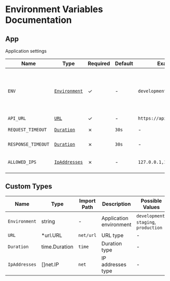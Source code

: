 # Environment Variables Documentation

## App

Application settings

| Name | Type | Required | Default | Example | Description |
|--------|------|----------|---------|---------|-------------|
| `ENV` | [`Environment`](#custom-types) | ✓ | - | `development` | Application environment (Possible values: development, staging, production) |
| `API_URL` | [`URL`](#custom-types) | ✓ | - | `https://api.example.com` | API endpoint |
| `REQUEST_TIMEOUT` | [`Duration`](#custom-types) | ✗ | `30s` | - | API request timeout |
| `RESPONSE_TIMEOUT` | [`Duration`](#custom-types) | ✗ | `30s` | - | API response timeout |
| `ALLOWED_IPS` | [`IpAddresses`](#custom-types) | ✗ | - | `127.0.0.1,192.168.1.1` | List of allowed IP addresses |

## Custom Types

| Name | Type | Import Path | Description | Possible Values |
|----|------|------------|-------------|----------------|
| `Environment` | string | - | Application environment | `development`, `staging`, `production` |
| `URL` | *url.URL | `net/url` | URL type | - |
| `Duration` | time.Duration | `time` | Duration type | - |
| `IpAddresses` | []net.IP | `net` | IP addresses type | - | 